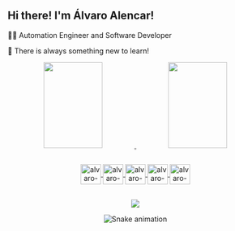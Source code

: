 ## Hi there! I'm Álvaro Alencar!

🧑‍💻 Automation Engineer and Software Developer

🧠 There is always something new to learn!

<div align="center">
  <a href="https://github.com/alvaroallencar">
  <img height="170em" width="48%" src="https://github-readme-stats.vercel.app/api?username=alvaroallencar&count_private=true&show_icons=true&theme=tokyonight&include_all_commits=true" />
  <img height="170em" width="48%" src="https://github-readme-stats.vercel.app/api/top-langs/?username=alvaroallencar&layout=compact&langs_count=5&theme=tokyonight&count_private=true" />
</div>  

##
  
<div style="display: inline_block" align="center">
  <img width="40px" alt="alvaro-javascript" align="center" src="https://cdn.jsdelivr.net/gh/devicons/devicon/icons/javascript/javascript-plain.svg" />
  <img width="40px" alt="alvaro-typescript" align="center" src="https://cdn.jsdelivr.net/gh/devicons/devicon/icons/typescript/typescript-plain.svg" />
  <img width="40px" alt="alvaro-react" align="center" src="https://cdn.jsdelivr.net/gh/devicons/devicon/icons/react/react-original.svg" />
  <img width="40px" alt="alvaro-html" align="center" src="https://cdn.jsdelivr.net/gh/devicons/devicon/icons/html5/html5-plain-wordmark.svg" />
  <img width="40px" alt="alvaro-css" align="center" src="https://cdn.jsdelivr.net/gh/devicons/devicon/icons/css3/css3-plain-wordmark.svg" />
</div>

##
  
<div style="display: inline_block" align="center">
  <a href="https://www.linkedin.com/in/alvaro-romario-cavalcante-alencar/" target="_blank"><img src="https://img.shields.io/badge/LinkedIn-0077B5?style=for-the-badge&logo=linkedin&logoColor=white" target="_blank"></a>
  
  ![Snake animation](https://github.com/alvaroallencar/alvaroallencar/blob/output/github-contribution-grid-snake.svg)
</div>
